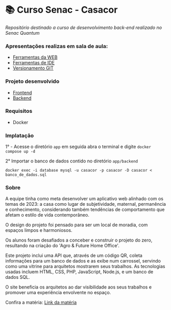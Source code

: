# 📚 Curso Senac - Casacor

*Repositório destinado a curso de desenvolvimento back-end realizado no Senac Quantum*




### Apresentações realizas em sala de aula:
* [Ferramentas da WEB](https://github.com/luizinlara/casacor/blob/main/APRESENTA%C3%87%C3%95ES/Versionamento-git.pdf)
* [Ferramentas de IDE](https://github.com/luizinlara/casacor/blob/main/APRESENTA%C3%87%C3%95ES/Ferramentas-IDE.pdf)
* [Versionamento GIT](https://github.com/luizinlara/casacor/blob/main/APRESENTA%C3%87%C3%95ES/Ferramentas-da-web.pdf)


### Projeto desenvolvido
* [Frontend](https://github.com/luizinlara/casacor/tree/main/app)
* [Backend](https://github.com/luizinlara/casacor/tree/main/app/backend)

### Requisitos

- Docker

### Implatação
1° - Acesse o diretório `app` em seguida abra o terminal e digite `docker compose up -d`

2° Importar o banco de dados contido no diretório `app/backend`

`docker exec -i database mysql -u casacor -p casacor -D casacor < banco_de_dados.sql`


### Sobre

A equipe tinha como meta desenvolver um aplicativo web alinhado com os temas de 2023: a casa como lugar de subjetividade, maternal, permanência e conhecimento, considerando também tendências de comportamento que afetam o estilo de vida contemporâneo.

O design do projeto foi pensado para ser um local de moradia, com espaços limpos e harmoniosos.

Os alunos foram desafiados a conceber e construir o projeto do zero, resultando na criação do 'Agro & Future Home Office'.

Este projeto inclui uma API que, através de um código QR, coleta informações para um banco de dados e as exibe num carrossel, servindo como uma vitrine para arquitetos mostrarem seus trabalhos. As tecnologias usadas incluem HTML, CSS, PHP, JavaScript, Node.js, e um banco de dados SQL.

O site beneficia os arquitetos ao dar visibilidade aos seus trabalhos e promover uma experiência envolvente no espaço.

Confira a matéria: [Link da matéria](https://plenariomt.com/alunos-do-senac-mt-apresentam-projetos-na-casacor-2023/?fbclid=PAAaabTmAIVyjo59_oqHhuCZ7W7PSQkAI08KX4gXPgoMyfHIZv2wMJyXmHMdM_aem_Afocu4TIppXsu0aIwF_POzoq6TYFaA5Bft5fcTX_-80zSmL4_mLPefct9wFx1_evFnk)